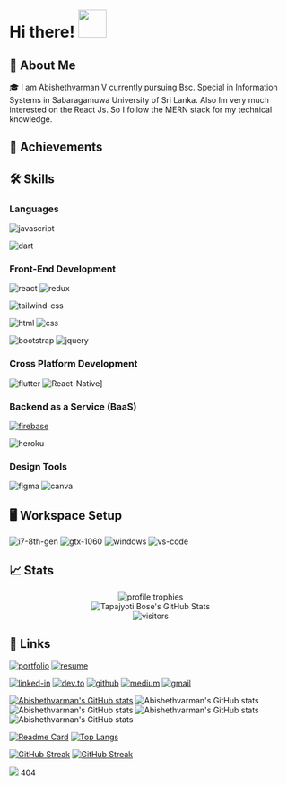 # Hi there! <img src="https://c.tenor.com/eYRNL1In-ooAAAAM/namaste-covid.gif" width="50px">

## 🚀 About Me

🎓 I am Abishethvarman V currently pursuing Bsc. Special in Information Systems in Sabaragamuwa University of Sri Lanka. Also Im very much interested on the React Js. So I follow the MERN stack for my technical knowledge. 



## 🏅 Achievements


## 🛠️ Skills

### Languages

<!-- ![typescript](https://img.shields.io/badge/TypeScript-3178C6?style=for-the-badge&logo=typescript&logoColor=white) -->
![javascript](https://img.shields.io/badge/JavaScript-323330?style=for-the-badge&logo=javascript&logoColor=F7DF1E)
<!-- ![python](https://img.shields.io/badge/Python-3776AB?style=for-the-badge&logo=python&logoColor=white) -->
![dart](https://img.shields.io/badge/Dart-28B6F6?style=for-the-badge&logo=dart&logoColor=white)

### Front-End Development

<!-- ![next](https://img.shields.io/badge/Next-000000?style=for-the-badge&logo=nextdotjs&logoColor=FFFFFF) -->
![react](https://img.shields.io/badge/React-20232A?style=for-the-badge&logo=react&logoColor=61DAFB)
![redux](https://img.shields.io/badge/Redux-593D88?style=for-the-badge&logo=redux&logoColor=white)
<!-- ![react-router](https://img.shields.io/badge/React_Router-CA4245?style=for-the-badge&logo=react-router&logoColor=white) -->
<!-- ![material-ui](https://img.shields.io/badge/Material_UI-0081CB?style=for-the-badge&logo=mui&logoColor=white)
![pwa](https://img.shields.io/badge/Progressive_Web_App-4285F4?style=for-the-badge&logo=googlechrome&logoColor=white)
![chakra-ui](https://img.shields.io/badge/Chakra_UI-319795?style=for-the-badge&logo=chakra-ui&logoColor=white) -->
![tailwind-css](https://img.shields.io/badge/tailwind_css-06B6D4?style=for-the-badge&logo=tailwind-css&logoColor=white)
<!-- ![storybook](https://img.shields.io/badge/storybook-FF4785?style=for-the-badge&logo=storybook&logoColor=white)
![graphql](https://img.shields.io/badge/GraphQL-E434AA?style=for-the-badge&logo=graphql&logoColor=white)
![three.js](https://img.shields.io/badge/Three.js-000000?style=for-the-badge&logo=three.js&logoColor=white) -->
![html](https://img.shields.io/badge/HTML5-E34F26?style=for-the-badge&logo=html5&logoColor=white)
![css](https://img.shields.io/badge/CSS3-1572B6?style=for-the-badge&logo=css3&logoColor=white)
<!-- ![sass](https://img.shields.io/badge/SASS-CC6699?style=for-the-badge&logo=sass&logoColor=white) -->
![bootstrap](https://img.shields.io/badge/Bootstrap-563D7C?style=for-the-badge&logo=bootstrap&logoColor=white)
![jquery](https://img.shields.io/badge/jQuery-0769AD?style=for-the-badge&logo=jquery&logoColor=white)

<!-- ### Block-Chain Development

![ethereum](https://img.shields.io/badge/Ethereum-3C3C3D?style=for-the-badge&logo=ethereum&logoColor=white)
![web3](https://img.shields.io/badge/Web_3-F16822?style=for-the-badge&logo=web3.js&logoColor=white)
![solidity](https://img.shields.io/badge/Solidity-363636?style=for-the-badge&logo=solidity&logoColor=white) -->

### Cross Platform Development

![flutter](https://img.shields.io/badge/Flutter-28B6F6?style=for-the-badge&logo=flutter&logoColor=white)
![React-Native](https://img.shields.io/badge/React-Native-28B6F6?style=for-the-badge&logo=React-Native&logoColor=white)]
<!-- ![electron](https://img.shields.io/badge/Electron-2C2E3B?style=for-the-badge&logo=electron&logoColor=white) -->

### Backend as a Service (BaaS)

[![firebase](https://img.shields.io/badge/Firebase-ffaa00?style=for-the-badge&logo=Firebase&logoColor=white)](https://firebase.google.com/)
<!-- ![vercel](https://img.shields.io/badge/Vercel-000000?style=for-the-badge&logo=Vercel&logoColor=white) -->
![heroku](https://img.shields.io/badge/Heroku-430098?style=for-the-badge&logo=heroku&logoColor=white)
<!-- ![netlify](https://img.shields.io/badge/Netlify-00C7B7?style=for-the-badge&logo=netlify&logoColor=white) -->

### Design Tools

<!-- ![adobe-xd](https://img.shields.io/badge/adobe_xd-470137?style=for-the-badge&logo=adobe-xd&logoColor=white) -->
![figma](https://img.shields.io/badge/figma-000000?style=for-the-badge&logo=figma&logoColor=white)
![canva](https://img.shields.io/badge/canva-00C4CC?style=for-the-badge&logo=canva&logoColor=white)

<!-- ### Testing

![mocha](https://img.shields.io/badge/Mocha-8D6748?style=for-the-badge&logo=mocha&logoColor=white)
![jest](https://img.shields.io/badge/Jest-C21325?style=for-the-badge&logo=jest&logoColor=white)
![pytest](https://img.shields.io/badge/Pytest-3776AB?style=for-the-badge&logo=python&logoColor=white) -->

## 🖥️ Workspace Setup

![i7-8th-gen](https://img.shields.io/badge/Intel-Core_i7_8th-0071C5?style=for-the-badge&logo=intel&logoColor=white)
![gtx-1060](https://img.shields.io/badge/NVIDIA-GTX_1060-76B900?style=for-the-badge&logo=nvidia&logoColor=white)
![windows](https://img.shields.io/badge/Windows_10-0078D6?style=for-the-badge&logo=windows&logoColor=white)
![vs-code](https://img.shields.io/badge/VS_Code-007ACC?style=for-the-badge&logo=Visual-Studio-Code&logoColor=white)
<!-- 
## 📝 Top Blog Posts

-   [Zero to Hero: Front End Developer Roadmap](https://dev.to/ruppysuppy/front-end-developer-roadmap-zero-to-hero-4pkf)


<!-- Want to read more? [Check out all the blogs](https://dev.to/ruppysuppy) -->

## 📈 Stats

<div align="center">
    <img src="https://github-profile-trophy.vercel.app/?username=abishethvarman&row=1&column=6&margin-h=8&theme=darkhub&count_private=true&margin-w=15&no-frame=true" alt="profile trophies" />
    <br />
    <img src="https://github-readme-stats.vercel.app/api?username=abishethvarman&show_icons=true&hide_border=true" alt="Tapajyoti Bose's GitHub Stats">
    <br />
    <img src="https://visitor-badge.laobi.icu/badge?page_id=abishethvarman.abishethvarman" alt="visitors">
</div>

## 🔗 Links 

[![portfolio](https://img.shields.io/badge/Portfolio-5340ff?style=for-the-badge&logo=Google-chrome&logoColor=white)](https://tapajyoti-bose.vercel.app/)
[![resume](https://img.shields.io/badge/Resume-4285F4?style=for-the-badge&logo=read-the-docs&logoColor=white)](https://firebasestorage.googleapis.com/v0/b/tapajyoti-bose.appspot.com/o/Tapajyoti%20Bose.pdf?alt=media&token=68b3f3e3-cf56-4666-b4fa-9897c80eec2e)
<!-- [![upwork](https://img.shields.io/badge/Upwork-6FDA44?style=for-the-badge&logo=Upwork&logoColor=white)](https://www.upwork.com/freelancers/~01c12e516ee1d35044) -->
[![linked-in](https://img.shields.io/badge/Linked_In-0077B5?style=for-the-badge&logo=LinkedIn&logoColor=white)](https://www.linkedin.com/in/)
[![dev.to](https://img.shields.io/badge/Dev.to-0A0A0A?style=for-the-badge&logo=DevdotTo&logoColor=white)](https://dev.to/)
[![github](https://img.shields.io/badge/GitHub-000000?style=for-the-badge&logo=GitHub&logoColor=white)](https://github.com/)
[![medium](https://img.shields.io/badge/medium-000000?style=for-the-badge&logo=medium&logoColor=white)](https://medium.com/)
[![gmail](https://img.shields.io/badge/Gmail-D14836?style=for-the-badge&logo=Gmail&logoColor=white)](mailto:https://github.com/)
<!-- [![instagram](https://img.shields.io/badge/Instagram-E4405F?style=for-the-badge&logo=instagram&logoColor=white)](https://www.instagram.com/tapajyotib/) -->


[![Abishethvarman's GitHub stats](https://github-readme-stats.vercel.app/api?username=abishethvarman)](https://github.com/anuraghazra/github-readme-stats)
![Abishethvarman's GitHub stats](https://github-readme-stats.vercel.app/api?username=abishethvarman&hide=contribs,prs)
![Abishethvarman's GitHub stats](https://github-readme-stats.vercel.app/api?username=abishethvarman&count_private=true)
![Abishethvarman's GitHub stats](https://github-readme-stats.vercel.app/api?username=abishethvarman&show_icons=true)
![Abishethvarman's GitHub stats](https://github-readme-stats.vercel.app/api?username=abishethvarman&show_icons=true&theme=radical)


[![Readme Card](https://github-readme-stats.vercel.app/api/pin/?username=abishethvarman&repo=github-readme-stats)](https://github.com/abishethvarman/github-readme-stats)
[![Top Langs](https://github-readme-stats.vercel.app/api/top-langs/?username=abishethvarman)](https://github.com/abishethvarman/github-readme-stats)

[![GitHub Streak](https://github-readme-streak-stats.herokuapp.com/?user=abishethvarman)](https://git.io/streak-stats)
[![GitHub Streak](http://github-readme-streak-stats.herokuapp.com?user=abishethvarman&theme=dark&date_format=M%20j%5B%2C%20Y%5D)](https://git.io/streak-stats)


![](https://komarev.com/ghpvc/?username=abishethvarman)
404
